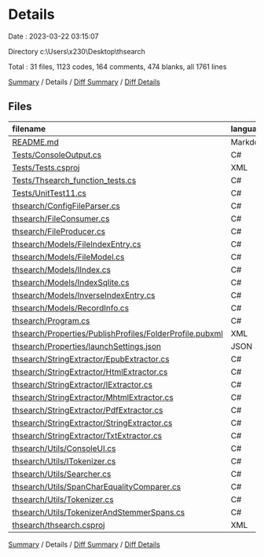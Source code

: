 # Details

Date : 2023-03-22 03:15:07

Directory c:\\Users\\x230\\Desktop\\thsearch

Total : 31 files,  1123 codes, 164 comments, 474 blanks, all 1761 lines

[Summary](results.md) / Details / [Diff Summary](diff.md) / [Diff Details](diff-details.md)

## Files
| filename | language | code | comment | blank | total |
| :--- | :--- | ---: | ---: | ---: | ---: |
| [README.md](/README.md) | Markdown | 33 | 0 | 25 | 58 |
| [Tests/ConsoleOutput.cs](/Tests/ConsoleOutput.cs) | C# | 23 | 1 | 9 | 33 |
| [Tests/Tests.csproj](/Tests/Tests.csproj) | XML | 20 | 0 | 5 | 25 |
| [Tests/Thsearch_function_tests.cs](/Tests/Thsearch_function_tests.cs) | C# | 173 | 40 | 72 | 285 |
| [Tests/UnitTest11.cs](/Tests/UnitTest11.cs) | C# | 11 | 0 | 2 | 13 |
| [thsearch/ConfigFileParser.cs](/thsearch/ConfigFileParser.cs) | C# | 59 | 2 | 15 | 76 |
| [thsearch/FileConsumer.cs](/thsearch/FileConsumer.cs) | C# | 43 | 3 | 23 | 69 |
| [thsearch/FileProducer.cs](/thsearch/FileProducer.cs) | C# | 34 | 1 | 9 | 44 |
| [thsearch/Models/FileIndexEntry.cs](/thsearch/Models/FileIndexEntry.cs) | C# | 26 | 16 | 7 | 49 |
| [thsearch/Models/FileModel.cs](/thsearch/Models/FileModel.cs) | C# | 10 | 1 | 5 | 16 |
| [thsearch/Models/IIndex.cs](/thsearch/Models/IIndex.cs) | C# | 11 | 5 | 8 | 24 |
| [thsearch/Models/IndexSqlite.cs](/thsearch/Models/IndexSqlite.cs) | C# | 199 | 17 | 83 | 299 |
| [thsearch/Models/InverseIndexEntry.cs](/thsearch/Models/InverseIndexEntry.cs) | C# | 13 | 17 | 9 | 39 |
| [thsearch/Models/RecordInfo.cs](/thsearch/Models/RecordInfo.cs) | C# | 6 | 0 | 2 | 8 |
| [thsearch/Program.cs](/thsearch/Program.cs) | C# | 115 | 18 | 48 | 181 |
| [thsearch/Properties/PublishProfiles/FolderProfile.pubxml](/thsearch/Properties/PublishProfiles/FolderProfile.pubxml) | XML | 13 | 3 | 0 | 16 |
| [thsearch/Properties/launchSettings.json](/thsearch/Properties/launchSettings.json) | JSON | 8 | 0 | 0 | 8 |
| [thsearch/StringExtractor/EpubExtractor.cs](/thsearch/StringExtractor/EpubExtractor.cs) | C# | 9 | 0 | 6 | 15 |
| [thsearch/StringExtractor/HtmlExtractor.cs](/thsearch/StringExtractor/HtmlExtractor.cs) | C# | 11 | 2 | 8 | 21 |
| [thsearch/StringExtractor/IExtractor.cs](/thsearch/StringExtractor/IExtractor.cs) | C# | 4 | 1 | 4 | 9 |
| [thsearch/StringExtractor/MhtmlExtractor.cs](/thsearch/StringExtractor/MhtmlExtractor.cs) | C# | 11 | 2 | 8 | 21 |
| [thsearch/StringExtractor/PdfExtractor.cs](/thsearch/StringExtractor/PdfExtractor.cs) | C# | 18 | 1 | 9 | 28 |
| [thsearch/StringExtractor/StringExtractor.cs](/thsearch/StringExtractor/StringExtractor.cs) | C# | 22 | 2 | 11 | 35 |
| [thsearch/StringExtractor/TxtExtractor.cs](/thsearch/StringExtractor/TxtExtractor.cs) | C# | 7 | 1 | 3 | 11 |
| [thsearch/Utils/ConsoleUI.cs](/thsearch/Utils/ConsoleUI.cs) | C# | 15 | 1 | 3 | 19 |
| [thsearch/Utils/ITokenizer.cs](/thsearch/Utils/ITokenizer.cs) | C# | 5 | 0 | 4 | 9 |
| [thsearch/Utils/Searcher.cs](/thsearch/Utils/Searcher.cs) | C# | 41 | 20 | 32 | 93 |
| [thsearch/Utils/SpanCharEqualityComparer.cs](/thsearch/Utils/SpanCharEqualityComparer.cs) | C# | 20 | 0 | 5 | 25 |
| [thsearch/Utils/Tokenizer.cs](/thsearch/Utils/Tokenizer.cs) | C# | 48 | 4 | 21 | 73 |
| [thsearch/Utils/TokenizerAndStemmerSpans.cs](/thsearch/Utils/TokenizerAndStemmerSpans.cs) | C# | 76 | 6 | 31 | 113 |
| [thsearch/thsearch.csproj](/thsearch/thsearch.csproj) | XML | 39 | 0 | 7 | 46 |

[Summary](results.md) / Details / [Diff Summary](diff.md) / [Diff Details](diff-details.md)